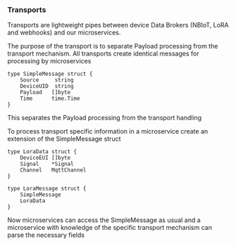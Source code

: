 ### Transports

Transports are lightweight pipes between device Data Brokers (NBIoT, LoRA and webhooks) and our microservices.

The purpose of the transport is to separate Payload processing from the transport mechanism.
All transports create identical messages for processing by microservices

```
type SimpleMessage struct {
	Source     string
	DeviceUID  string
	Payload   []byte
	Time      time.Time
}
```

This separates the Payload processing from the transport handling

To process transport specific information in a microservice create an extension of the SimpleMessage struct

```
type LoraData struct {
	DeviceEUI []byte
	Signal    *Signal
	Channel   MqttChannel
}

type LoraMessage struct {
	SimpleMessage
	LoraData
}
```

Now microservices can access the SimpleMessage as usual 
and a microservice with knowledge of the specific transport mechanism can parse the necessary fields

